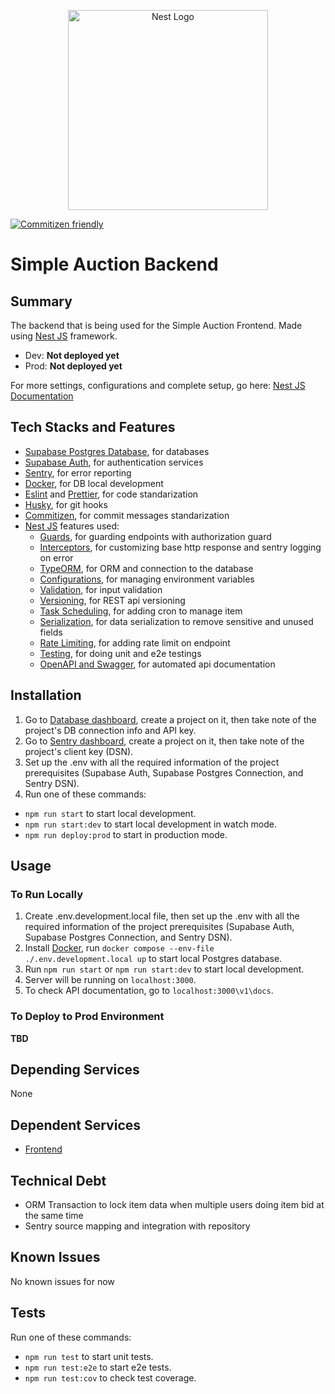 <p align="center">
  <a href="http://nestjs.com/" target="blank"><img src="https://nestjs.com/img/logo_text.svg" width="320" alt="Nest Logo" /></a>
</p>

[![Commitizen friendly](https://img.shields.io/badge/commitizen-friendly-brightgreen.svg)](http://commitizen.github.io/cz-cli/)

# Simple Auction Backend

## Summary

The backend that is being used for the Simple Auction Frontend. Made using [Nest JS](https://nestjs.com) framework.

- Dev: **Not deployed yet**
- Prod: **Not deployed yet**

For more settings, configurations and complete setup, go here: [Nest JS Documentation](https://docs.nestjs.com/)

## Tech Stacks and Features

- [Supabase Postgres Database](https://supabase.com/database), for databases
- [Supabase Auth](https://supabase.com/auth), for authentication services
- [Sentry](https://sentry.io/), for error reporting
- [Docker](https://www.docker.com/), for DB local development
- [Eslint](https://eslint.org/) and [Prettier](https://prettier.io/), for code standarization
- [Husky](https://typicode.github.io/husky/), for git hooks
- [Commitizen](https://github.com/commitizen/cz-cli), for commit messages standarization
- [Nest JS](https://docs.nestjs.com/) features used:
  - [Guards](https://docs.nestjs.com/guards), for guarding endpoints with authorization guard
  - [Interceptors](https://docs.nestjs.com/interceptors), for customizing base http response and sentry logging on error
  - [TypeORM](https://docs.nestjs.com/recipes/sql-typeorm), for ORM and connection to the database
  - [Configurations](https://docs.nestjs.com/techniques/configuration), for managing environment variables
  - [Validation](https://docs.nestjs.com/techniques/validation), for input validation
  - [Versioning](https://docs.nestjs.com/techniques/versioning), for REST api versioning
  - [Task Scheduling](https://docs.nestjs.com/techniques/task-scheduling), for adding cron to manage item
  - [Serialization](https://docs.nestjs.com/techniques/serialization), for data serialization to remove sensitive and unused fields
  - [Rate Limiting](https://docs.nestjs.com/security/rate-limiting), for adding rate limit on endpoint
  - [Testing](https://docs.nestjs.com/fundamentals/testing), for doing unit and e2e testings
  - [OpenAPI and Swagger](https://docs.nestjs.com/openapi/introduction), for automated api documentation

## Installation

1. Go to [Database dashboard](https://app.supabase.com/projects), create a project on it, then take note of the project's DB connection info and API key.
2. Go to [Sentry dashboard](https://sentry.io/), create a project on it, then take note of the project's client key (DSN).
3. Set up the .env with all the required information of the project prerequisites (Supabase Auth, Supabase Postgres Connection, and Sentry DSN).
4. Run one of these commands:

- `npm run start` to start local development.
- `npm run start:dev` to start local development in watch mode.
- `npm run deploy:prod` to start in production mode.

## Usage

### To Run Locally

1. Create .env.development.local file, then set up the .env with all the required information of the project prerequisites (Supabase Auth, Supabase Postgres Connection, and Sentry DSN).
2. Install [Docker](https://www.docker.com/), run `docker compose --env-file ./.env.development.local up` to start local Postgres database.
3. Run `npm run start` or `npm run start:dev` to start local development.
4. Server will be running on `localhost:3000`.
5. To check API documentation, go to `localhost:3000\v1\docs`.

### To Deploy to Prod Environment

**TBD**

## Depending Services

None

## Dependent Services

- [Frontend](https://github.com/Mr777Nick/simple-auction-next)

## Technical Debt

- ORM Transaction to lock item data when multiple users doing item bid at the same time
- Sentry source mapping and integration with repository

## Known Issues

No known issues for now

## Tests

Run one of these commands:

- `npm run test` to start unit tests.
- `npm run test:e2e` to start e2e tests.
- `npm run test:cov` to check test coverage.
